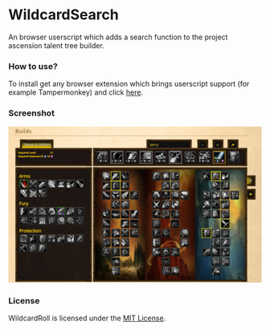 # WildcardSearch

An browser userscript which adds a search function to the project ascension talent tree builder.

### How to use?

To install get any browser extension which brings userscript support (for example Tampermonkey) and click [here](https://github.com/Shawak/WildcardSearch/raw/master/wildcardsearch.user.js).

### Screenshot

![screenshot][screenshot]

[screenshot]: https://github.com/Shawak/WildcardSearch/blob/master/screenshot.jpg "WildcardSearch"

### License

WildcardRoll is licensed under the [MIT License](https://github.com/Shawak/WildcardSearch/blob/master/LICENSE.md).

